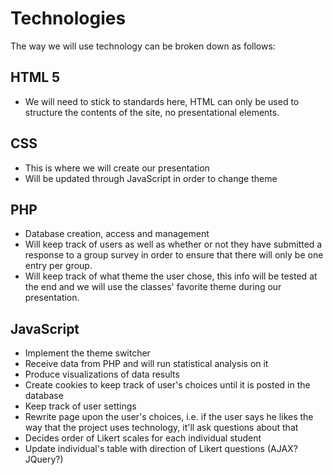 # Technologies
The way we will use technology can be broken down as follows:

## HTML 5
- We will need to stick to standards here, HTML can only be used to structure the contents of the site, no presentational elements.
## CSS
- This is where we will create our presentation
- Will be updated through JavaScript in order to change theme
## PHP
- Database creation, access and management
- Will keep track of users as well as whether or not they have submitted a response to a group survey in order to ensure that there will only be one entry per group.
- Will keep track of what theme the user chose, this info will be tested at the end and we will use the classes' favorite theme during our presentation.
## JavaScript
- Implement the theme switcher
- Receive data from PHP and will run statistical analysis on it
- Produce visualizations of data results
- Create cookies to keep track of user's choices until it is posted in the database
- Keep track of user settings
- Rewrite page upon the user's choices, i.e. if the user says he likes the way that the project uses technology, it'll ask questions about that
- Decides order of Likert scales for each individual student
- Update individual's table with direction of Likert questions (AJAX? JQuery?)
